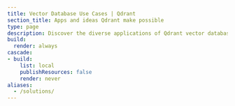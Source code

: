 ```yaml
---
title: Vector Database Use Cases | Qdrant
section_title: Apps and ideas Qdrant make possible
type: page
description: Discover the diverse applications of Qdrant vector database, from retrieval and augmented generation to anomaly detection, advanced search, and more.
build:
  render: always
cascade:
- build:
    list: local
    publishResources: false
    render: never
aliases:
  - /solutions/
---
```


